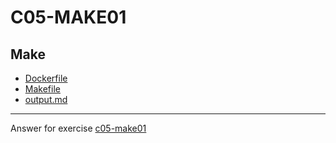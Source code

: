 # C05-MAKE01

## Make
- [Dockerfile](Dockerfile)
- [Makefile](Makefile)
- [output.md](output.md)

***
Answer for exercise [c05-make01](https://github.com/devopsacademyau/academy/blob/c41e824fb2a2c55e3a30b2371a87e3a7551b6741/classes/05class/exercises/c05-make01/README.md)
